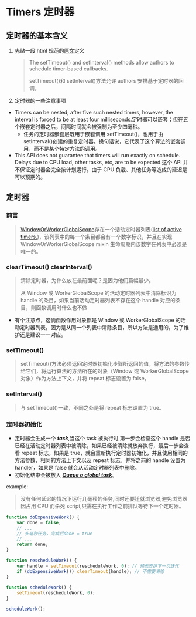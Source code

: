 # Timers 定时器

## 定时器的基本含义

1. 先贴一段 html 规范的[原文](https://html.spec.whatwg.org/multipage/timers-and-user-prompts.html#timers)定义
    > The setTimeout() and setInterval() methods allow authors to schedule timer-based callbacks.
    >
    > setTimeout()和 setInterval()方法允许 authors 安排基于定时器的回调。
2. 定时器的一些注意事项

-   Timers can be nested; after five such nested timers, however, the interval is forced to be at least four milliseconds.定时器可以嵌套；但在五个嵌套定时器之后，间隔时间就会被强制为至少四毫秒。
    -   任务的定时器嵌套层既用于嵌套调用 setTimeout()，也用于由 setInterval()创建的重复定时器。换句话说，它代表了这个算法的嵌套调用，而不是某个特定方法的调用。
-   This API does not guarantee that timers will run exactly on schedule. Delays due to CPU load, other tasks, etc, are to be expected.这个 API 并不保证定时器会完全按计划运行。由于 CPU 负载、其他任务等造成的延迟是可以预期的。

## 定时器

### 前言

> [WindowOrWorkerGlobalScope](https://html.spec.whatwg.org/multipage/webappapis.html#windoworworkerglobalscope)存在一个活动定时器列表([list of active timers.](#list-of-active-timers))，该列表中的每一个条目都会有一个数字标识，并且在实现 WindowOrWorkerGlobalScope mixin 生命周期内该数字在列表中必须是唯一的。

### clearTimeout() clearInterval()

> 清除定时器，为什么放在最前面呢？是因为他们篇幅最少。
>
> 从 Window 或 WorkerGlobalScope 的活动定时器列表中清除标识为 handle 的条目，如果当前活动定时器列表不存在这个 handle 对应的条目，则函数调用时什么也不做

-   有个注意点，这俩函数作用对象都是 Window 或 WorkerGlobalScope 的活动定时器列表，因为是从同一个列表中清除条目，所以方法是通用的，为了维护还是建议一一对应。

### setTimeout()

> setTimeout()方法必须返回定时器初始化步骤所返回的值，将方法的参数传给它们，将运行算法的方法所在的对象（Window 或 WorkerGlobalScope 对象）作为方法上下文，并将 repeat 标志设置为 false。

### setInterval()

> 与 setTimeout()一致，不同之处是将 repeat 标志设置为 true。

### [定时器初始化](https://html.spec.whatwg.org/multipage/timers-and-user-prompts.html#timer-initialisation-steps)

-   定时器会生成一个 **_task_**,当这个 task 被执行时,第一步会检查这个 handle 是否已经在活动定时器列表中被清除，如果已经被清除就放弃执行，最后一步会查看 repeat 标志，如果是 true，就会重新执行定时器初始化，并且使用相同的方法参数、相同的方法上下文以及 repeat 标志。并将之前的 handle 设置为 handler，如果是 false 就会从活动定时器列表中删除。
-   初始化结束会被放入 **_[Queue a global task](https://html.spec.whatwg.org/multipage/webappapis.html#queue-a-global-task)_**。

example:

> 没有任何延迟的情况下运行几毫秒的任务,同时还要迁就浏览器,避免浏览器因占用 CPU 而杀死 script,只需在执行工作之前排队等待下一个定时器。

```javascript
function doExpensiveWork() {
    var done = false;
    // ...
    // 多毫秒任务，完成后done = true
    // ...
    return done;
}

function rescheduleWork() {
    var handle = setTimeout(rescheduleWork, 0); // 预先安排下一次迭代
    if (doExpensiveWork()) clearTimeout(handle); // 不需要清除
}

function scheduleWork() {
    setTimeout(rescheduleWork, 0);
}

scheduleWork();
```
